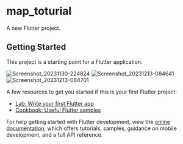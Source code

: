 # map_toturial

A new Flutter project.

## Getting Started

This project is a starting point for a Flutter application.

![Screenshot_20231130-224824](https://github.com/mudakkirafridi/Google_Map/assets/139226585/cec0c446-537b-48bb-beac-fabb1796590a)
![Screenshot_20231213-084641](https://github.com/mudakkirafridi/Google_Map/assets/139226585/9a69fa0f-cd89-4cfb-8bee-4300bdad0a5e)
![Screenshot_20231213-084701](https://github.com/mudakkirafridi/Google_Map/assets/139226585/d896aa04-990c-42d8-acf1-537190aae5ec)

A few resources to get you started if this is your first Flutter project:

- [Lab: Write your first Flutter app](https://docs.flutter.dev/get-started/codelab)
- [Cookbook: Useful Flutter samples](https://docs.flutter.dev/cookbook)

For help getting started with Flutter development, view the
[online documentation](https://docs.flutter.dev/), which offers tutorials,
samples, guidance on mobile development, and a full API reference.
